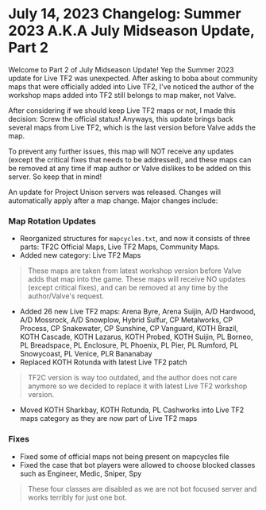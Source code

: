 # July 14, 2023 Changelog: Summer 2023 A.K.A July Midseason Update, Part 2
Welcome to Part 2 of July Midseason Update! Yep the Summer 2023 update for Live TF2 was unexpected. After asking to boba about community maps that were officially added into Live TF2, I've noticed the author of the workshop maps added into TF2 still belongs to map maker, not Valve.

After considering if we should keep Live TF2 maps or not, I made this decision: Screw the official status! Anyways, this update brings back several maps from Live TF2, which is the last version before Valve adds the map.

To prevent any further issues, this map will NOT receive any updates (except the critical fixes that needs to be addressed), and these maps can be removed at any time if map author or Valve dislikes to be added on this server. So keep that in mind!

An update for Project Unison servers was released. Changes will automatically apply after a map change. Major changes include:

### Map Rotation Updates
* Reorganized structures for `mapcycles.txt`, and now it consists of three parts: TF2C Official Maps, Live TF2 Maps, Community Maps.
* Added new category: Live TF2 Maps
> These maps are taken from latest workshop version before Valve adds that map into the game. These maps will receive NO updates (except critical fixes), and can be removed at any time by the author/Valve's request.
* Added 26 new Live TF2 maps: Arena Byre, Arena Suijin, A/D Hardwood, A/D Mossrock, A/D Snowplow, Hybrid Sulfur, CP Metalworks, CP Process, CP Snakewater, CP Sunshine, CP Vanguard, KOTH Brazil, KOTH Cascade, KOTH Lazarus, KOTH Probed, KOTH Suijin, PL Borneo, PL Breadspace, PL Enclosure, PL Phoenix, PL Pier, PL Rumford, PL Snowycoast, PL Venice, PLR Bananabay
* Replaced KOTH Rotunda with latest Live TF2 patch
> TF2C version is way too outdated, and the author does not care anymore so we decided to replace it with latest Live TF2 workshop version.
* Moved KOTH Sharkbay, KOTH Rotunda, PL Cashworks into Live TF2 maps category as they are now part of Live TF2 maps

### Fixes
* Fixed some of official maps not being present on mapcycles file
* Fixed the case that bot players were allowed to choose blocked classes such as Engineer, Medic, Sniper, Spy
> These four classes are disabled as we are not bot focused server and works terribly for just one bot.
